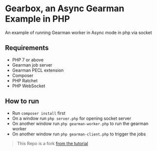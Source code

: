 # Gearbox, an Async Gearman Example in PHP

An example of running Gearman worker in Async mode in php via socket

## Requirements

- PHP 7 or above
- Gearman job server
- Gearman PECL extension
- Composer
- PHP Ratchet
- PHP WebSocket

## How to run

- Run `composer install` first
- On a window run `php server.php` for opening socket server
- On another window run `php gearman-worker.php` to run the gearman worker
- On another window run `php gearman-client.php` to trigger the jobs

> This Repo is a fork [from the tutorial](https://medium.com/async-php/gearman-in-your-sockets-eefe4f64de2f)
